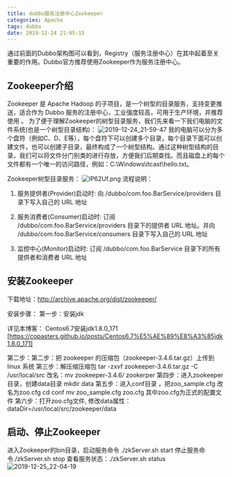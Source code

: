 ```yaml
---
title: dubbo服务注册中心Zookeeper
categories: Apache
tags: dubbo
date: 2019-12-24 21:05:15
---
```

通过前面的Dubbo架构图可以看到，Registry（服务注册中心）在其中起着至关重要的作用。Dubbo官方推荐使用Zookeeper作为服务注册中心。
## Zookeeper介绍
Zookeeper 是 Apache Hadoop 的子项目，是一个树型的目录服务，支持变更推送，适合作为 Dubbo 服务的注册中心，工业强度较高，可用于生产环境，并推荐使用 。
为了便于理解Zookeeper的树型目录服务，我们先来看一下我们电脑的文件系统(也是一个树型目录结构)：
![2019-12-24_21-59-47](https://s2.ax1x.com/2019/12/24/lP63v9.png)
我的电脑可以分为多个盘符（例如C、D、E等），每个盘符下可以创建多个目录，每个目录下面可以创建文件，也可以创建子目录，最终构成了一个树型结构。通过这种树型结构的目录，我们可以将文件分门别类的进行存放，方便我们后期查找。而且磁盘上的每个文件都有一个唯一的访问路径，例如：C:\Windows\itcast\hello.txt。

Zookeeper树型目录服务：
![lP62Uf.png](https://s2.ax1x.com/2019/12/24/lP62Uf.png)
流程说明：

1. 服务提供者(Provider)启动时: 向 /dubbo/com.foo.BarService/providers 目录下写入自己的 URL 地址

2. 服务消费者(Consumer)启动时: 订阅 /dubbo/com.foo.BarService/providers 目录下的提供者 URL 地址。并向 /dubbo/com.foo.BarService/consumers 目录下写入自己的 URL 地址

3. 监控中心(Monitor)启动时: 订阅 /dubbo/com.foo.BarService 目录下的所有提供者和消费者 URL 地址
## 安装Zookeeper
下载地址：http://archive.apache.org/dist/zookeeper/

安装步骤：
第一步：安装jdk

详见本博客：  Centos6.7安装jdk1.8.0_171 [https://copasters.github.io/posts/Centos6.7%E5%AE%89%E8%A3%85jdk1.8.0_171]

第二步：第二步：把 zookeeper 的压缩包（zookeeper-3.4.6.tar.gz）上传到 linux 系统
第三步：解压缩压缩包 tar -zxvf zookeeper-3.4.6.tar.gz -C /usr/local/src
改名：mv zookeeper-3.4.6/ zookerper
第四步：进入zookeeper目录，创建data目录 mkdir data
第五步：进入conf目录 ，把zoo_sample.cfg 改名为zoo.cfg 
cd conf 
mv zoo_sample.cfg zoo.cfg
其中zoo.cfg为正式的配置文件
第六步：打开zoo.cfg文件, 修改data属性：dataDir=/usr/local/src/zookeeper/data

## 启动、停止Zookeeper
进入Zookeeper的bin目录，启动服务命令 ./zkServer.sh start
停止服务命令./zkServer.sh stop
查看服务状态：./zkServer.sh status
![2019-12-25_22-04-19](https://s2.ax1x.com/2019/12/25/lFOYZt.png)



